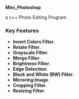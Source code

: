  **Mini_Photoshop**
 
 a c++ Photo Editing Program

### Key Features

- **Invert Colors Filter**.
- **Rotate Filter**.
- **Grayscale Filter**.
- **Merge Filter**.
- **Brightness Filter**.
- **Edge Detection**.
- **Black and White (BW) Filter**.
- **Mirroring Image**.
- **Cropping Filter**.
- **Resizing Filter**.

